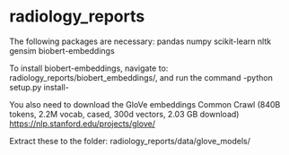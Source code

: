 # radiology_reports

The following packages are necessary:
pandas
numpy
scikit-learn
nltk
gensim
biobert-embeddings

To install biobert-embeddings, navigate to: radiology_reports/biobert_embeddings/, and run the command -python setup.py install-

You also need to download the GloVe embeddings Common Crawl (840B tokens, 2.2M vocab, cased, 300d vectors, 2.03 GB download)
https://nlp.stanford.edu/projects/glove/

Extract these to the folder: radiology_reports/data/glove_models/
